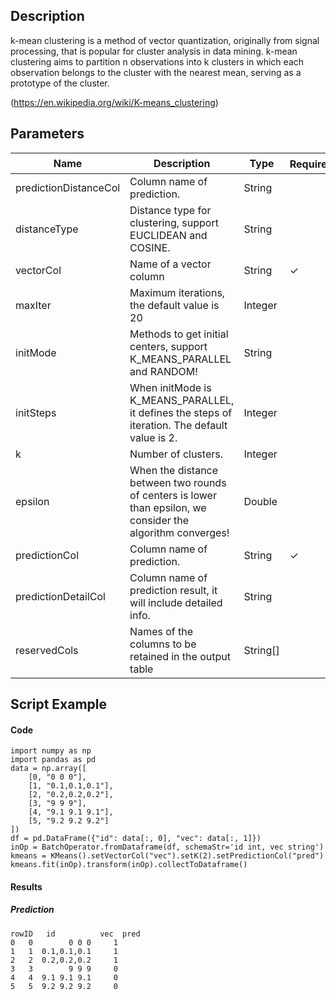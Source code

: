 ## Description
k-mean clustering is a method of vector quantization, originally from signal processing, that is popular for cluster
 analysis in data mining. k-mean clustering aims to partition n observations into k clusters in which each
 observation belongs to the cluster with the nearest mean, serving as a prototype of the cluster.
 
 (https://en.wikipedia.org/wiki/K-means_clustering)

## Parameters
| Name | Description | Type | Required？ | Default Value |
| --- | --- | --- | --- | --- |
| predictionDistanceCol | Column name of prediction. | String |  |  |
| distanceType | Distance type for clustering, support EUCLIDEAN and COSINE. | String |  | "EUCLIDEAN" |
| vectorCol | Name of a vector column | String | ✓ |  |
| maxIter | Maximum iterations, the default value is 20 | Integer |  | 20 |
| initMode | Methods to get initial centers, support K_MEANS_PARALLEL and RANDOM! | String |  | "K_MEANS_PARALLEL" |
| initSteps | When initMode is K_MEANS_PARALLEL, it defines the steps of iteration. The default value is 2. | Integer |  | 2 |
| k | Number of clusters. | Integer |  | 2 |
| epsilon | When the distance between two rounds of centers is lower than epsilon, we consider the algorithm converges! | Double |  | 1.0E-4 |
| predictionCol | Column name of prediction. | String | ✓ |  |
| predictionDetailCol | Column name of prediction result, it will include detailed info. | String |  |  |
| reservedCols | Names of the columns to be retained in the output table | String[] |  | null |


## Script Example
#### Code
```
import numpy as np
import pandas as pd
data = np.array([
    [0, "0 0 0"],
    [1, "0.1,0.1,0.1"],
    [2, "0.2,0.2,0.2"],
    [3, "9 9 9"],
    [4, "9.1 9.1 9.1"],
    [5, "9.2 9.2 9.2"]
])
df = pd.DataFrame({"id": data[:, 0], "vec": data[:, 1]})
inOp = BatchOperator.fromDataframe(df, schemaStr='id int, vec string')
kmeans = KMeans().setVectorCol("vec").setK(2).setPredictionCol("pred")
kmeans.fit(inOp).transform(inOp).collectToDataframe()
```

#### Results
##### Prediction
```
rowID   id          vec  pred
0   0        0 0 0     1
1   1  0.1,0.1,0.1     1
2   2  0.2,0.2,0.2     1
3   3        9 9 9     0
4   4  9.1 9.1 9.1     0
5   5  9.2 9.2 9.2     0
```
